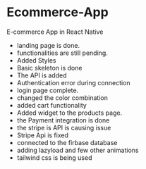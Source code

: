 # Ecommerce-App
E-commerce App in React Native

- landing page is done.
- functionalities are still pending.
- Added Styles
- Basic skeleton is done
- The API is added
- Authentication error during connection
- login page complete.
- changed the color combination
- added cart functionality
- Added widget to the products page.
- the Payment integration is done
- the stripe is API is causing issue
- Stripe Api is fixed
- connected to the firbase database
- adding lazyload and few other animations
- tailwind css is being used
